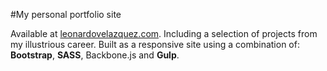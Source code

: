 #My personal portfolio site

Available at [leonardovelazquez.com](leonardovelazquez.com). 
Including a selection of projects from my illustrious career.
Built as a responsive site using a combination of: **Bootstrap**, **SASS**, Backbone.js and **Gulp**.  

